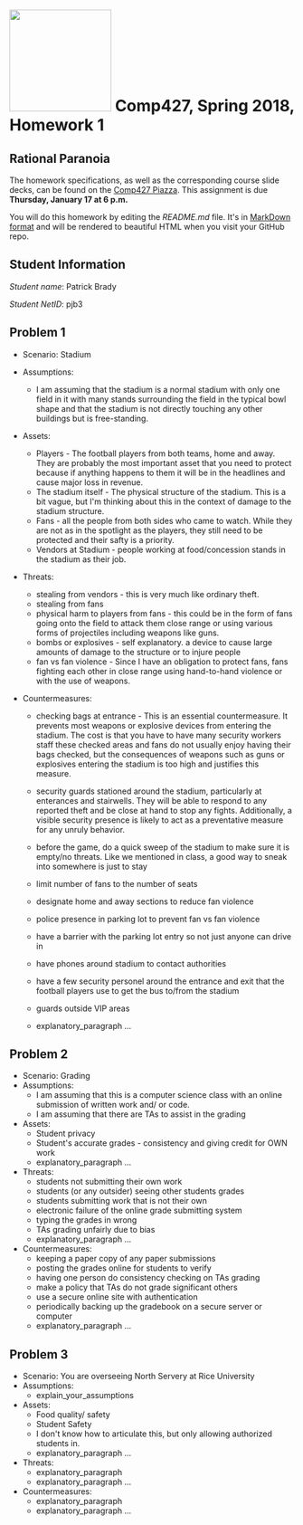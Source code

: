 # <img src="http://www.rice.edu/_images/rice-logo.jpg" width=180> Comp427, Spring 2018, Homework 1
## Rational Paranoia
The homework specifications, as well as the corresponding course slide decks,
can be found on the [Comp427 Piazza](https://piazza.com/class/jqifhp864b37ju).
This assignment is due **Thursday, January 17 at 6 p.m.**

You will do this homework by editing the _README.md_ file. It's in
[MarkDown format](https://guides.github.com/features/mastering-markdown/)
and will be rendered to beautiful HTML when you visit your GitHub repo.

## Student Information

_Student name_: Patrick Brady

_Student NetID_: pjb3

## Problem 1
- Scenario: Stadium
- Assumptions:
  - I am assuming that the stadium is a normal stadium with only one field in it with many
    stands surrounding the field in the typical bowl shape and that the stadium is not 
    directly touching any other buildings but is free-standing.

- Assets:
  - Players - The football players from both teams, home and away. They are probably the most important asset that you need to protect because if anything happens to them it will be in the headlines and cause major loss in revenue.
  - The stadium itself - The physical structure of the stadium. This is a bit vague, but I'm thinking about this in the context of damage to the stadium structure.
  - Fans - all the people from both sides who came to watch. While they are not as in the spotlight as the players, they still need to be protected and their safty is a priority.
  - Vendors at Stadium - people working at food/concession stands in the stadium as their job.
- Threats:
  - stealing from vendors - this is very much like ordinary theft. 
  - stealing from fans
  - physical harm to players from fans - this could be in the form of fans going onto the field to attack them close range or using various forms of projectiles including weapons like guns.
  - bombs or explosives - self explanatory. a device to cause large amounts of damage to the structure or to injure people
  - fan vs fan violence - Since I have an obligation to protect fans, fans fighting each other in close range using hand-to-hand violence or with the use of weapons.
- Countermeasures:
  - checking bags at entrance - This is an essential countermeasure. It prevents most weapons or explosive devices from entering the stadium. The cost is that you have to have many security workers staff these checked areas and fans do not usually enjoy having their bags checked, but the consequences of weapons such as guns or explosives entering the stadium is too high and justifies this measure.
  - security guards stationed around the stadium, particularly at enterances and stairwells. They will be able to respond to any reported theft and be close at hand to stop any fights. Additionally, a visible security presence is likely to act as a preventative measure for any unruly behavior.
  
  - before the game, do a quick sweep of the stadium to make sure it is empty/no threats. Like we mentioned in class, a good way to sneak into somewhere is just to stay
  - limit number of fans to the number of seats
  - designate home and away sections to reduce fan violence
  - police presence in parking lot to prevent fan vs fan violence
  - have a barrier with the parking lot entry so not just anyone can drive in
  - have phones around stadium to contact authorities
  - have a few security personel around the entrance and exit that the football players use to get the bus to/from the stadium
  - guards outside VIP areas
  - explanatory_paragraph ...

## Problem 2
- Scenario: Grading
- Assumptions:
  - I am assuming that this is a computer science class with an online submission of written work and/ or code.
  - I am assuming that there are TAs to assist in the grading
- Assets:
  - Student privacy
  - Student's accurate grades - consistency and giving credit for OWN work
  - explanatory_paragraph ...
- Threats:
  - students not submitting their own work
  - students (or any outsider) seeing other students grades
  - students submitting work that is not their own
  - electronic failure of the online grade submitting system
  - typing the grades in wrong
  - TAs grading unfairly due to bias
  - explanatory_paragraph ...
- Countermeasures:
  - keeping a paper copy of any paper submissions
  - posting the grades online for students to verify
  - having one person do consistency checking on TAs grading
  - make a policy that TAs do not grade significant others
  - use a secure online site with authentication
  - periodically backing up the gradebook on a secure server or computer
  - explanatory_paragraph ...



## Problem 3
- Scenario: You are overseeing North Servery at Rice University
- Assumptions:
  - explain_your_assumptions
- Assets:
  - Food quality/ safety
  - Student Safety
  - I don't know how to articulate this, but only allowing authorized students in.
  - explanatory_paragraph ...
- Threats:
  - explanatory_paragraph 
  - explanatory_paragraph ...
- Countermeasures:
  - explanatory_paragraph
  - explanatory_paragraph ...

